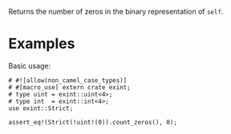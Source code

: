 Returns the number of zeros in the binary representation of `self`.

# Examples

Basic usage:

```
# #![allow(non_camel_case_types)]
# #[macro_use] extern crate exint;
# type uint = exint::uint<4>;
# type int  = exint::int<4>;
use exint::Strict;

assert_eq!(Strict(!uint!(0)).count_zeros(), 0);
```
